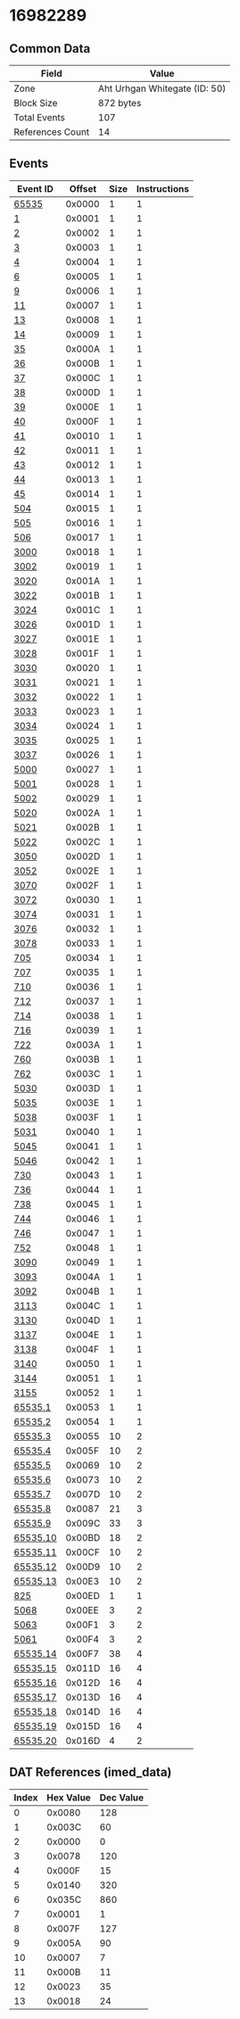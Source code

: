 # 16982289

## Common Data

| Field            | Value                         |
|------------------|-------------------------------|
| Zone             | Aht Urhgan Whitegate (ID: 50) |
| Block Size       | 872 bytes                     |
| Total Events     | 107                           |
| References Count | 14                            |

## Events

| Event ID                  | Offset   |   Size |   Instructions |
|---------------------------|----------|--------|----------------|
| [65535](./65535.md)       | 0x0000   |      1 |              1 |
| [1](./1.md)               | 0x0001   |      1 |              1 |
| [2](./2.md)               | 0x0002   |      1 |              1 |
| [3](./3.md)               | 0x0003   |      1 |              1 |
| [4](./4.md)               | 0x0004   |      1 |              1 |
| [6](./6.md)               | 0x0005   |      1 |              1 |
| [9](./9.md)               | 0x0006   |      1 |              1 |
| [11](./11.md)             | 0x0007   |      1 |              1 |
| [13](./13.md)             | 0x0008   |      1 |              1 |
| [14](./14.md)             | 0x0009   |      1 |              1 |
| [35](./35.md)             | 0x000A   |      1 |              1 |
| [36](./36.md)             | 0x000B   |      1 |              1 |
| [37](./37.md)             | 0x000C   |      1 |              1 |
| [38](./38.md)             | 0x000D   |      1 |              1 |
| [39](./39.md)             | 0x000E   |      1 |              1 |
| [40](./40.md)             | 0x000F   |      1 |              1 |
| [41](./41.md)             | 0x0010   |      1 |              1 |
| [42](./42.md)             | 0x0011   |      1 |              1 |
| [43](./43.md)             | 0x0012   |      1 |              1 |
| [44](./44.md)             | 0x0013   |      1 |              1 |
| [45](./45.md)             | 0x0014   |      1 |              1 |
| [504](./504.md)           | 0x0015   |      1 |              1 |
| [505](./505.md)           | 0x0016   |      1 |              1 |
| [506](./506.md)           | 0x0017   |      1 |              1 |
| [3000](./3000.md)         | 0x0018   |      1 |              1 |
| [3002](./3002.md)         | 0x0019   |      1 |              1 |
| [3020](./3020.md)         | 0x001A   |      1 |              1 |
| [3022](./3022.md)         | 0x001B   |      1 |              1 |
| [3024](./3024.md)         | 0x001C   |      1 |              1 |
| [3026](./3026.md)         | 0x001D   |      1 |              1 |
| [3027](./3027.md)         | 0x001E   |      1 |              1 |
| [3028](./3028.md)         | 0x001F   |      1 |              1 |
| [3030](./3030.md)         | 0x0020   |      1 |              1 |
| [3031](./3031.md)         | 0x0021   |      1 |              1 |
| [3032](./3032.md)         | 0x0022   |      1 |              1 |
| [3033](./3033.md)         | 0x0023   |      1 |              1 |
| [3034](./3034.md)         | 0x0024   |      1 |              1 |
| [3035](./3035.md)         | 0x0025   |      1 |              1 |
| [3037](./3037.md)         | 0x0026   |      1 |              1 |
| [5000](./5000.md)         | 0x0027   |      1 |              1 |
| [5001](./5001.md)         | 0x0028   |      1 |              1 |
| [5002](./5002.md)         | 0x0029   |      1 |              1 |
| [5020](./5020.md)         | 0x002A   |      1 |              1 |
| [5021](./5021.md)         | 0x002B   |      1 |              1 |
| [5022](./5022.md)         | 0x002C   |      1 |              1 |
| [3050](./3050.md)         | 0x002D   |      1 |              1 |
| [3052](./3052.md)         | 0x002E   |      1 |              1 |
| [3070](./3070.md)         | 0x002F   |      1 |              1 |
| [3072](./3072.md)         | 0x0030   |      1 |              1 |
| [3074](./3074.md)         | 0x0031   |      1 |              1 |
| [3076](./3076.md)         | 0x0032   |      1 |              1 |
| [3078](./3078.md)         | 0x0033   |      1 |              1 |
| [705](./705.md)           | 0x0034   |      1 |              1 |
| [707](./707.md)           | 0x0035   |      1 |              1 |
| [710](./710.md)           | 0x0036   |      1 |              1 |
| [712](./712.md)           | 0x0037   |      1 |              1 |
| [714](./714.md)           | 0x0038   |      1 |              1 |
| [716](./716.md)           | 0x0039   |      1 |              1 |
| [722](./722.md)           | 0x003A   |      1 |              1 |
| [760](./760.md)           | 0x003B   |      1 |              1 |
| [762](./762.md)           | 0x003C   |      1 |              1 |
| [5030](./5030.md)         | 0x003D   |      1 |              1 |
| [5035](./5035.md)         | 0x003E   |      1 |              1 |
| [5038](./5038.md)         | 0x003F   |      1 |              1 |
| [5031](./5031.md)         | 0x0040   |      1 |              1 |
| [5045](./5045.md)         | 0x0041   |      1 |              1 |
| [5046](./5046.md)         | 0x0042   |      1 |              1 |
| [730](./730.md)           | 0x0043   |      1 |              1 |
| [736](./736.md)           | 0x0044   |      1 |              1 |
| [738](./738.md)           | 0x0045   |      1 |              1 |
| [744](./744.md)           | 0x0046   |      1 |              1 |
| [746](./746.md)           | 0x0047   |      1 |              1 |
| [752](./752.md)           | 0x0048   |      1 |              1 |
| [3090](./3090.md)         | 0x0049   |      1 |              1 |
| [3093](./3093.md)         | 0x004A   |      1 |              1 |
| [3092](./3092.md)         | 0x004B   |      1 |              1 |
| [3113](./3113.md)         | 0x004C   |      1 |              1 |
| [3130](./3130.md)         | 0x004D   |      1 |              1 |
| [3137](./3137.md)         | 0x004E   |      1 |              1 |
| [3138](./3138.md)         | 0x004F   |      1 |              1 |
| [3140](./3140.md)         | 0x0050   |      1 |              1 |
| [3144](./3144.md)         | 0x0051   |      1 |              1 |
| [3155](./3155.md)         | 0x0052   |      1 |              1 |
| [65535.1](./65535.1.md)   | 0x0053   |      1 |              1 |
| [65535.2](./65535.2.md)   | 0x0054   |      1 |              1 |
| [65535.3](./65535.3.md)   | 0x0055   |     10 |              2 |
| [65535.4](./65535.4.md)   | 0x005F   |     10 |              2 |
| [65535.5](./65535.5.md)   | 0x0069   |     10 |              2 |
| [65535.6](./65535.6.md)   | 0x0073   |     10 |              2 |
| [65535.7](./65535.7.md)   | 0x007D   |     10 |              2 |
| [65535.8](./65535.8.md)   | 0x0087   |     21 |              3 |
| [65535.9](./65535.9.md)   | 0x009C   |     33 |              3 |
| [65535.10](./65535.10.md) | 0x00BD   |     18 |              2 |
| [65535.11](./65535.11.md) | 0x00CF   |     10 |              2 |
| [65535.12](./65535.12.md) | 0x00D9   |     10 |              2 |
| [65535.13](./65535.13.md) | 0x00E3   |     10 |              2 |
| [825](./825.md)           | 0x00ED   |      1 |              1 |
| [5068](./5068.md)         | 0x00EE   |      3 |              2 |
| [5063](./5063.md)         | 0x00F1   |      3 |              2 |
| [5061](./5061.md)         | 0x00F4   |      3 |              2 |
| [65535.14](./65535.14.md) | 0x00F7   |     38 |              4 |
| [65535.15](./65535.15.md) | 0x011D   |     16 |              4 |
| [65535.16](./65535.16.md) | 0x012D   |     16 |              4 |
| [65535.17](./65535.17.md) | 0x013D   |     16 |              4 |
| [65535.18](./65535.18.md) | 0x014D   |     16 |              4 |
| [65535.19](./65535.19.md) | 0x015D   |     16 |              4 |
| [65535.20](./65535.20.md) | 0x016D   |      4 |              2 |

## DAT References (imed_data)

|   Index | Hex Value   |   Dec Value |
|---------|-------------|-------------|
|       0 | 0x0080      |         128 |
|       1 | 0x003C      |          60 |
|       2 | 0x0000      |           0 |
|       3 | 0x0078      |         120 |
|       4 | 0x000F      |          15 |
|       5 | 0x0140      |         320 |
|       6 | 0x035C      |         860 |
|       7 | 0x0001      |           1 |
|       8 | 0x007F      |         127 |
|       9 | 0x005A      |          90 |
|      10 | 0x0007      |           7 |
|      11 | 0x000B      |          11 |
|      12 | 0x0023      |          35 |
|      13 | 0x0018      |          24 |
